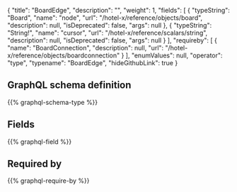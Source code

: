 {
  "title": "BoardEdge",
  "description": "",
  "weight": 1,
  "fields": [
    {
      "typeString": "Board",
      "name": "node",
      "url": "/hotel-x/reference/objects/board",
      "description": null,
      "isDeprecated": false,
      "args": null
    },
    {
      "typeString": "String!",
      "name": "cursor",
      "url": "/hotel-x/reference/scalars/string",
      "description": null,
      "isDeprecated": false,
      "args": null
    }
  ],
  "requireby": [
    {
      "name": "BoardConnection",
      "description": null,
      "url": "/hotel-x/reference/objects/boardconnection"
    }
  ],
  "enumValues": null,
  "operator": "type",
  "typename": "BoardEdge",
  "hideGithubLink": true
}
## GraphQL schema definition

{{% graphql-schema-type %}}

## Fields

{{% graphql-field %}}

## Required by

{{% graphql-require-by %}}

